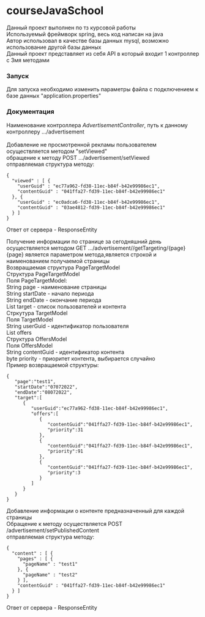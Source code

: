 # courseJavaSchool
Данный проект выполнен по тз курсовой работы<br />
Используемый фреймворк spring, весь код написан на java<br />
Автор использовал в качестве базы данных mysql, возможно использование другой базы данных<br />
Данный проект представляет из себя API в который входит 1 контроллер с 3мя методами <br />
### Запуск
Для запуска необходимо изменить параметры файла с подключением к базе данных "application.properties"<br />
### Документация
Наименование контроллера _AdvertisementController_, путь к данному контроллеру .../advertisement<br /><br />
Добавление не просмотренной рекламы пользователем осуществляется методом "setViewed"<br />
обращение к методу POST .../advertisement/setViewed<br />
отправляемая структура методу:<br />
```
{
  "viewed" : [ {
    "userGuid" : "ec77a962-fd38-11ec-b84f-b42e99986ec1",
    "contentGuid" : "041ffa27-fd39-11ec-b84f-b42e99986ec1"
  }, {
    "userGuid" : "ec0adca6-fd38-11ec-b84f-b42e99986ec1",
    "contentGuid" : "03ae4812-fd39-11ec-b84f-b42e99986ec1"
  } ]
}
```
Ответ от сервера - ResponseEntity
<br />

Получение информации по странице за сегодняшний день осуществляется методом GET .../advertisement//getTargeting/{page}<br />
{page} является параметром метода,является строкой и наименованием получаемой страницы<br />
Возвращаемая структура PageTargetModel<br />
Структура PageTargetModel<br />
Поля PageTargetModel:<br />
String page - наименование страницы<br />
String startDate - начало периода<br />
String endDate - окончание периода<br />
List<TargetModel> target - список пользователей и контента<br />
Стркутура TargetModel<br />
Поля TargetModel<br />
String userGuid - идентификатор пользователя<br />
List<OffersModel> offers<br />
Структура OffersModel<br />
Поля OffersModel<br />
String contentGuid - идентификатор контента<br />
byte priority - приоритет контента, выбирается случайно<br />
Пример возвращаемой структуры:<br />
```
{
   "page":"test1",
   "startDate":"07072022",
   "endDate":"08072022",
   "target":[
      {
         "userGuid":"ec77a962-fd38-11ec-b84f-b42e99986ec1",
         "offers":[
            {
               "contentGuid":"041ffa27-fd39-11ec-b84f-b42e99986ec1",
               "priority":31
            },
            {
               "contentGuid":"041ffa27-fd39-11ec-b84f-b42e99986ec1",
               "priority":91
            },
            {
               "contentGuid":"041ffa27-fd39-11ec-b84f-b42e99986ec1",
               "priority":3
            }
         ]
      }
   }
}
```
Добавление информации о контенте предназначенный для каждой страницы<br />
Обращение к методу осуществляется POST /advertisement/setPublishedContent<br />
отправляемая структура методу:<br />
```
{
  "content" : [ {
    "pages" : [ {
      "pageName" : "test1"
    }, {
      "pageName" : "test2"
    } ],
    "contentGuid" : "041ffa27-fd39-11ec-b84f-b42e99986ec1"
  } ]
}
```
Ответ от сервера - ResponseEntity
<br />





